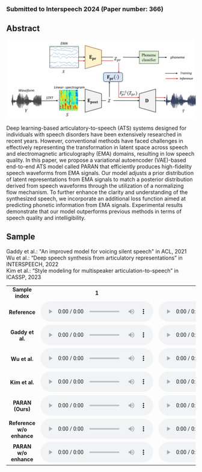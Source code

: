 ### Submitted to Interspeech 2024 (Paper number: 366)

## Abstract

<img src='demo_architecture.png'>

Deep learning-based articulatory-to-speech (ATS) systems designed for individuals with speech disorders have been extensively researched in recent years. However, conventional methods have faced challenges in effectively representing the transformation in latent space across speech and electromagnetic articulography (EMA) domains, resulting in low speech quality. In this paper, we propose a variational autoencoder (VAE)-based end-to-end ATS model called PARAN that efficiently produces high-fidelity speech waveforms from EMA signals. Our model adjusts a prior distribution of latent representations from EMA signals to match a posterior distribution derived from speech waveforms through the utilization of a normalizing flow mechanism. To further enhance the clarity and understanding of the synthesized speech, we incorporate an additional loss function aimed at predicting phonetic information from EMA signals. Experimental results demonstrate that our model outperforms previous methods in terms of speech quality and intelligibility.

## Sample

Gaddy et al.: "An improved model for voicing silent speech" in ACL, 2021 <br>
Wu et al.: “Deep speech synthesis from articulatory representations” in INTERSPEECH, 2022 <br>
Kim et al.: “Style modeling for multispeaker articulation-to-speech” in ICASSP, 2023 <br>


<table style="width: 100%; word-wrap: normal; text-align: center;" borded="1" border-collapse="collapse">
<tr>
<td style="column-width: 50\%"><strong>Sample index</strong></td>
<td style="column-width: 20\%"><strong>1</strong></td>
<td style="column-width: 20\%"><strong>2</strong></td>
<td style="column-width: 20\%"><strong>3</strong></td>
<td style="column-width: 20\%"><strong>4</strong></td>
<td style="column-width: 20\%"><strong>5</strong></td>
<td style="column-width: 20\%"><strong>6</strong></td>
<td style="column-width: 20\%"><strong>7</strong></td>
<td style="column-width: 20\%"><strong>8</strong></td>
<td style="column-width: 20\%"><strong>9</strong></td>
<td style="column-width: 20\%"><strong>10</strong></td>
<td style="column-width: 20\%"><strong>11</strong></td>
<td style="column-width: 20\%"><strong>12</strong></td>
<td style="column-width: 20\%"><strong>13</strong></td>
<td style="column-width: 20\%"><strong>14</strong></td>
<td style="column-width: 20\%"><strong>15</strong></td>
<td style="column-width: 20\%"><strong>16</strong></td>
<td style="column-width: 20\%"><strong>17</strong></td>
<td style="column-width: 20\%"><strong>18</strong></td>
<td style="column-width: 20\%"><strong>19</strong></td>
<td style="column-width: 20\%"><strong>20</strong></td>
<td style="column-width: 20\%"><strong>21</strong></td>
<td style="column-width: 20\%"><strong>22</strong></td>
<td style="column-width: 20\%"><strong>23</strong></td>
<td style="column-width: 20\%"><strong>24</strong></td>
</tr>
<tr>
<td style="column-width: 50\%"><strong>Reference</strong></td>
 <td><audio controls><source src='./demo_sample/ref/ref_F01_B04_S21_R01_N.wav'></audio></td>
<td><audio controls><source src='./demo_sample/ref/ref_F01_B06_S44_R01_N.wav'></audio></td>
<td><audio controls><source src='./demo_sample/ref/ref_F01_B07_S03_R01_F.wav'></audio></td>
<td><audio controls><source src='./demo_sample/ref/ref_F02_B01_S15_R01_F.wav'></audio></td>
<td><audio controls><source src='./demo_sample/ref/ref_F02_B03_S26_R01_N.wav'></audio></td>
<td><audio controls><source src='./demo_sample/ref/ref_F02_B10_S49_R01_N.wav'></audio></td>
<td><audio controls><source src='./demo_sample/ref/ref_F03_B01_S08_R01_N.wav'></audio></td>
<td><audio controls><source src='./demo_sample/ref/ref_F03_B06_S15_R01_F.wav'></audio></td>
<td><audio controls><source src='./demo_sample/ref/ref_F03_B07_S60_R01_N.wav'></audio></td>
<td><audio controls><source src='./demo_sample/ref/ref_F04_B02_S28_R02_N.wav'></audio></td>
<td><audio controls><source src='./demo_sample/ref/ref_F04_B02_S42_R01_F.wav'></audio></td>
<td><audio controls><source src='./demo_sample/ref/ref_F04_B09_S47_R01_N.wav'></audio></td>
<td><audio controls><source src='./demo_sample/ref/ref_M01_B03_S23_R01_N.wav'></audio></td>
<td><audio controls><source src='./demo_sample/ref/ref_M01_B06_S55_R01_N.wav'></audio></td>
<td><audio controls><source src='./demo_sample/ref/ref_M01_B08_S55_R01_F.wav'></audio></td>
<td><audio controls><source src='./demo_sample/ref/ref_M02_B01_S51_R01_N.wav'></audio></td>
<td><audio controls><source src='./demo_sample/ref/ref_M02_B10_S02_R01_N.wav'></audio></td>
<td><audio controls><source src='./demo_sample/ref/ref_M02_B11_S20_R01_N.wav'></audio></td>
<td><audio controls><source src='./demo_sample/ref/ref_M03_B02_S20_R01_N.wav'></audio></td>
<td><audio controls><source src='./demo_sample/ref/ref_M03_B04_S01_R01_F.wav'></audio></td>
<td><audio controls><source src='./demo_sample/ref/ref_M03_B10_S59_R01_N.wav'></audio></td>
<td><audio controls><source src='./demo_sample/ref/ref_M04_B03_S08_R01_N.wav'></audio></td>
<td><audio controls><source src='./demo_sample/ref/ref_M04_B03_S58_R02_N.wav'></audio></td>
<td><audio controls><source src='./demo_sample/ref/ref_M04_B10_S39_R01_F.wav'></audio></td>
</tr>
<tr>
<td style="column-width: 50\%"><strong>Gaddy et al.</strong></td>
 <td><audio controls><source src='./demo_sample/baseline/F01_B04_S21_R01_N.wav'></audio></td>
<td><audio controls><source src='./demo_sample/baseline/F01_B06_S44_R01_N.wav'></audio></td>
<td><audio controls><source src='./demo_sample/baseline/F01_B07_S03_R01_F.wav'></audio></td>
<td><audio controls><source src='./demo_sample/baseline/F02_B01_S15_R01_F.wav'></audio></td>
<td><audio controls><source src='./demo_sample/baseline/F02_B03_S26_R01_N.wav'></audio></td>
<td><audio controls><source src='./demo_sample/baseline/F02_B10_S49_R01_N.wav'></audio></td>
<td><audio controls><source src='./demo_sample/baseline/F03_B01_S08_R01_N.wav'></audio></td>
<td><audio controls><source src='./demo_sample/baseline/F03_B06_S15_R01_F.wav'></audio></td>
<td><audio controls><source src='./demo_sample/baseline/F03_B07_S60_R01_N.wav'></audio></td>
<td><audio controls><source src='./demo_sample/baseline/F04_B02_S28_R02_N.wav'></audio></td>
<td><audio controls><source src='./demo_sample/baseline/F04_B02_S42_R01_F.wav'></audio></td>
<td><audio controls><source src='./demo_sample/baseline/F04_B09_S47_R01_N.wav'></audio></td>
<td><audio controls><source src='./demo_sample/baseline/M01_B03_S23_R01_N.wav'></audio></td>
<td><audio controls><source src='./demo_sample/baseline/M01_B06_S55_R01_N.wav'></audio></td>
<td><audio controls><source src='./demo_sample/baseline/M01_B08_S55_R01_F.wav'></audio></td>
<td><audio controls><source src='./demo_sample/baseline/M02_B01_S51_R01_N.wav'></audio></td>
<td><audio controls><source src='./demo_sample/baseline/M02_B10_S02_R01_N.wav'></audio></td>
<td><audio controls><source src='./demo_sample/baseline/M02_B11_S20_R01_N.wav'></audio></td>
<td><audio controls><source src='./demo_sample/baseline/M03_B02_S20_R01_N.wav'></audio></td>
<td><audio controls><source src='./demo_sample/baseline/M03_B04_S01_R01_F.wav'></audio></td>
<td><audio controls><source src='./demo_sample/baseline/M03_B10_S59_R01_N.wav'></audio></td>
<td><audio controls><source src='./demo_sample/baseline/M04_B03_S08_R01_N.wav'></audio></td>
<td><audio controls><source src='./demo_sample/baseline/M04_B03_S58_R02_N.wav'></audio></td>
<td><audio controls><source src='./demo_sample/baseline/M04_B10_S39_R01_F.wav'></audio></td>
</tr>
<tr>
<td style="column-width: 50\%"><strong>Wu et al.</strong></td>
<td><audio controls><source src='./demo_sample/deep/F01_B04_S21_R01_N.wav'></audio></td>
<td><audio controls><source src='./demo_sample/deep/F01_B06_S44_R01_N.wav'></audio></td>
<td><audio controls><source src='./demo_sample/deep/F01_B07_S03_R01_F.wav'></audio></td>
<td><audio controls><source src='./demo_sample/deep/F02_B01_S15_R01_F.wav'></audio></td>
<td><audio controls><source src='./demo_sample/deep/F02_B03_S26_R01_N.wav'></audio></td>
<td><audio controls><source src='./demo_sample/deep/F02_B10_S49_R01_N.wav'></audio></td>
<td><audio controls><source src='./demo_sample/deep/F03_B01_S08_R01_N.wav'></audio></td>
<td><audio controls><source src='./demo_sample/deep/F03_B06_S15_R01_F.wav'></audio></td>
<td><audio controls><source src='./demo_sample/deep/F03_B07_S60_R01_N.wav'></audio></td>
<td><audio controls><source src='./demo_sample/deep/F04_B02_S28_R02_N.wav'></audio></td>
<td><audio controls><source src='./demo_sample/deep/F04_B02_S42_R01_F.wav'></audio></td>
<td><audio controls><source src='./demo_sample/deep/F04_B09_S47_R01_N.wav'></audio></td>
<td><audio controls><source src='./demo_sample/deep/M01_B03_S23_R01_N.wav'></audio></td>
<td><audio controls><source src='./demo_sample/deep/M01_B06_S55_R01_N.wav'></audio></td>
<td><audio controls><source src='./demo_sample/deep/M01_B08_S55_R01_F.wav'></audio></td>
<td><audio controls><source src='./demo_sample/deep/M02_B01_S51_R01_N.wav'></audio></td>
<td><audio controls><source src='./demo_sample/deep/M02_B10_S02_R01_N.wav'></audio></td>
<td><audio controls><source src='./demo_sample/deep/M02_B11_S20_R01_N.wav'></audio></td>
<td><audio controls><source src='./demo_sample/deep/M03_B02_S20_R01_N.wav'></audio></td>
<td><audio controls><source src='./demo_sample/deep/M03_B04_S01_R01_F.wav'></audio></td>
<td><audio controls><source src='./demo_sample/deep/M03_B10_S59_R01_N.wav'></audio></td>
<td><audio controls><source src='./demo_sample/deep/M04_B03_S08_R01_N.wav'></audio></td>
<td><audio controls><source src='./demo_sample/deep/M04_B03_S58_R02_N.wav'></audio></td>
<td><audio controls><source src='./demo_sample/deep/M04_B10_S39_R01_F.wav'></audio></td>
<tr>
<td style="column-width: 50\%"><strong>Kim et al.</strong></td>
 <td><audio controls><source src='./demo_sample/msota/F01_B04_S21_R01_N.wav'></audio></td>
<td><audio controls><source src='./demo_sample/msota/F01_B06_S44_R01_N.wav'></audio></td>
<td><audio controls><source src='./demo_sample/msota/F01_B07_S03_R01_F.wav'></audio></td>
<td><audio controls><source src='./demo_sample/msota/F02_B01_S15_R01_F.wav'></audio></td>
<td><audio controls><source src='./demo_sample/msota/F02_B03_S26_R01_N.wav'></audio></td>
<td><audio controls><source src='./demo_sample/msota/F02_B10_S49_R01_N.wav'></audio></td>
<td><audio controls><source src='./demo_sample/msota/F03_B01_S08_R01_N.wav'></audio></td>
<td><audio controls><source src='./demo_sample/msota/F03_B06_S15_R01_F.wav'></audio></td>
<td><audio controls><source src='./demo_sample/msota/F03_B07_S60_R01_N.wav'></audio></td>
<td><audio controls><source src='./demo_sample/msota/F04_B02_S28_R02_N.wav'></audio></td>
<td><audio controls><source src='./demo_sample/msota/F04_B02_S42_R01_F.wav'></audio></td>
<td><audio controls><source src='./demo_sample/msota/F04_B09_S47_R01_N.wav'></audio></td>
<td><audio controls><source src='./demo_sample/msota/M01_B03_S23_R01_N.wav'></audio></td>
<td><audio controls><source src='./demo_sample/msota/M01_B06_S55_R01_N.wav'></audio></td>
<td><audio controls><source src='./demo_sample/msota/M01_B08_S55_R01_F.wav'></audio></td>
<td><audio controls><source src='./demo_sample/msota/M02_B01_S51_R01_N.wav'></audio></td>
<td><audio controls><source src='./demo_sample/msota/M02_B10_S02_R01_N.wav'></audio></td>
<td><audio controls><source src='./demo_sample/msota/M02_B11_S20_R01_N.wav'></audio></td>
<td><audio controls><source src='./demo_sample/msota/M03_B02_S20_R01_N.wav'></audio></td>
<td><audio controls><source src='./demo_sample/msota/M03_B04_S01_R01_F.wav'></audio></td>
<td><audio controls><source src='./demo_sample/msota/M03_B10_S59_R01_N.wav'></audio></td>
<td><audio controls><source src='./demo_sample/msota/M04_B03_S08_R01_N.wav'></audio></td>
<td><audio controls><source src='./demo_sample/msota/M04_B03_S58_R02_N.wav'></audio></td>
<td><audio controls><source src='./demo_sample/msota/M04_B10_S39_R01_F.wav'></audio></td>
</tr>
<tr>
<td style="column-width: 50\%"><strong>PARAN (Ours)</strong></td>
  <td><audio controls><source src='./demo_sample/ours/F01_B04_S21_R01_N.wav'></audio></td>
<td><audio controls><source src='./demo_sample/ours/F01_B06_S44_R01_N.wav'></audio></td>
<td><audio controls><source src='./demo_sample/ours/F01_B07_S03_R01_F.wav'></audio></td>
<td><audio controls><source src='./demo_sample/ours/F02_B01_S15_R01_F.wav'></audio></td>
<td><audio controls><source src='./demo_sample/ours/F02_B03_S26_R01_N.wav'></audio></td>
<td><audio controls><source src='./demo_sample/ours/F02_B10_S49_R01_N.wav'></audio></td>
<td><audio controls><source src='./demo_sample/ours/F03_B01_S08_R01_N.wav'></audio></td>
<td><audio controls><source src='./demo_sample/ours/F03_B06_S15_R01_F.wav'></audio></td>
<td><audio controls><source src='./demo_sample/ours/F03_B07_S60_R01_N.wav'></audio></td>
<td><audio controls><source src='./demo_sample/ours/F04_B02_S28_R02_N.wav'></audio></td>
<td><audio controls><source src='./demo_sample/ours/F04_B02_S42_R01_F.wav'></audio></td>
<td><audio controls><source src='./demo_sample/ours/F04_B09_S47_R01_N.wav'></audio></td>
<td><audio controls><source src='./demo_sample/ours/M01_B03_S23_R01_N.wav'></audio></td>
<td><audio controls><source src='./demo_sample/ours/M01_B06_S55_R01_N.wav'></audio></td>
<td><audio controls><source src='./demo_sample/ours/M01_B08_S55_R01_F.wav'></audio></td>
<td><audio controls><source src='./demo_sample/ours/M02_B01_S51_R01_N.wav'></audio></td>
<td><audio controls><source src='./demo_sample/ours/M02_B10_S02_R01_N.wav'></audio></td>
<td><audio controls><source src='./demo_sample/ours/M02_B11_S20_R01_N.wav'></audio></td>
<td><audio controls><source src='./demo_sample/ours/M03_B02_S20_R01_N.wav'></audio></td>
<td><audio controls><source src='./demo_sample/ours/M03_B04_S01_R01_F.wav'></audio></td>
<td><audio controls><source src='./demo_sample/ours/M03_B10_S59_R01_N.wav'></audio></td>
<td><audio controls><source src='./demo_sample/ours/M04_B03_S08_R01_N.wav'></audio></td>
<td><audio controls><source src='./demo_sample/ours/M04_B03_S58_R02_N.wav'></audio></td>
<td><audio controls><source src='./demo_sample/ours/M04_B10_S39_R01_F.wav'></audio></td>
</tr>

<tr>
<td style="column-width: 50\%"><strong>Reference w/o enhance</strong></td>
<td><audio controls><source src='./demo_sample/ref_wo_enh/ref_wo_enh_F01_B04_S21_R01_N.wav'></audio></td>
<td><audio controls><source src='./demo_sample/ref_wo_enh/ref_wo_enh_F01_B06_S44_R01_N.wav'></audio></td>
<td><audio controls><source src='./demo_sample/ref_wo_enh/ref_wo_enh_F01_B07_S03_R01_F.wav'></audio></td>
<td><audio controls><source src='./demo_sample/ref_wo_enh/ref_wo_enh_F02_B01_S15_R01_F.wav'></audio></td>
<td><audio controls><source src='./demo_sample/ref_wo_enh/ref_wo_enh_F02_B03_S26_R01_N.wav'></audio></td>
<td><audio controls><source src='./demo_sample/ref_wo_enh/ref_wo_enh_F02_B10_S49_R01_N.wav'></audio></td>
<td><audio controls><source src='./demo_sample/ref_wo_enh/ref_wo_enh_F03_B01_S08_R01_N.wav'></audio></td>
<td><audio controls><source src='./demo_sample/ref_wo_enh/ref_wo_enh_F03_B06_S15_R01_F.wav'></audio></td>
<td><audio controls><source src='./demo_sample/ref_wo_enh/ref_wo_enh_F03_B07_S60_R01_N.wav'></audio></td>
<td><audio controls><source src='./demo_sample/ref_wo_enh/ref_wo_enh_F04_B02_S28_R02_N.wav'></audio></td>
<td><audio controls><source src='./demo_sample/ref_wo_enh/ref_wo_enh_F04_B02_S42_R01_F.wav'></audio></td>
<td><audio controls><source src='./demo_sample/ref_wo_enh/ref_wo_enh_F04_B09_S47_R01_N.wav'></audio></td>
<td><audio controls><source src='./demo_sample/ref_wo_enh/ref_wo_enh_M01_B03_S23_R01_N.wav'></audio></td>
<td><audio controls><source src='./demo_sample/ref_wo_enh/ref_wo_enh_M01_B06_S55_R01_N.wav'></audio></td>
<td><audio controls><source src='./demo_sample/ref_wo_enh/ref_wo_enh_M01_B08_S55_R01_F.wav'></audio></td>
<td><audio controls><source src='./demo_sample/ref_wo_enh/ref_wo_enh_M02_B01_S51_R01_N.wav'></audio></td>
<td><audio controls><source src='./demo_sample/ref_wo_enh/ref_wo_enh_M02_B10_S02_R01_N.wav'></audio></td>
<td><audio controls><source src='./demo_sample/ref_wo_enh/ref_wo_enh_M02_B11_S20_R01_N.wav'></audio></td>
<td><audio controls><source src='./demo_sample/ref_wo_enh/ref_wo_enh_M03_B02_S20_R01_N.wav'></audio></td>
<td><audio controls><source src='./demo_sample/ref_wo_enh/ref_wo_enh_M03_B04_S01_R01_F.wav'></audio></td>
<td><audio controls><source src='./demo_sample/ref_wo_enh/ref_wo_enh_M03_B10_S59_R01_N.wav'></audio></td>
<td><audio controls><source src='./demo_sample/ref_wo_enh/ref_wo_enh_M04_B03_S08_R01_N.wav'></audio></td>
<td><audio controls><source src='./demo_sample/ref_wo_enh/ref_wo_enh_M04_B03_S58_R02_N.wav'></audio></td>
<td><audio controls><source src='./demo_sample/ref_wo_enh/ref_wo_enh_M04_B10_S39_R01_F.wav'></audio></td>
</tr>
<tr>
<td style="column-width: 50\%"><strong>PARAN w/o enhance</strong></td>
<td><audio controls><source src='./demo_sample/ablation/F01_B04_S21_R01_N.wav'></audio></td>
<td><audio controls><source src='./demo_sample/ablation/F01_B06_S44_R01_N.wav'></audio></td>
<td><audio controls><source src='./demo_sample/ablation/F01_B07_S03_R01_F.wav'></audio></td>
<td><audio controls><source src='./demo_sample/ablation/F02_B01_S15_R01_F.wav'></audio></td>
<td><audio controls><source src='./demo_sample/ablation/F02_B03_S26_R01_N.wav'></audio></td>
<td><audio controls><source src='./demo_sample/ablation/F02_B10_S49_R01_N.wav'></audio></td>
<td><audio controls><source src='./demo_sample/ablation/F03_B01_S08_R01_N.wav'></audio></td>
<td><audio controls><source src='./demo_sample/ablation/F03_B06_S15_R01_F.wav'></audio></td>
<td><audio controls><source src='./demo_sample/ablation/F03_B07_S60_R01_N.wav'></audio></td>
<td><audio controls><source src='./demo_sample/ablation/F04_B02_S28_R02_N.wav'></audio></td>
<td><audio controls><source src='./demo_sample/ablation/F04_B02_S42_R01_F.wav'></audio></td>
<td><audio controls><source src='./demo_sample/ablation/F04_B09_S47_R01_N.wav'></audio></td>
<td><audio controls><source src='./demo_sample/ablation/M01_B03_S23_R01_N.wav'></audio></td>
<td><audio controls><source src='./demo_sample/ablation/M01_B06_S55_R01_N.wav'></audio></td>
<td><audio controls><source src='./demo_sample/ablation/M01_B08_S55_R01_F.wav'></audio></td>
<td><audio controls><source src='./demo_sample/ablation/M02_B01_S51_R01_N.wav'></audio></td>
<td><audio controls><source src='./demo_sample/ablation/M02_B10_S02_R01_N.wav'></audio></td>
<td><audio controls><source src='./demo_sample/ablation/M02_B11_S20_R01_N.wav'></audio></td>
<td><audio controls><source src='./demo_sample/ablation/M03_B02_S20_R01_N.wav'></audio></td>
<td><audio controls><source src='./demo_sample/ablation/M03_B04_S01_R01_F.wav'></audio></td>
<td><audio controls><source src='./demo_sample/ablation/M03_B10_S59_R01_N.wav'></audio></td>
<td><audio controls><source src='./demo_sample/ablation/M04_B03_S08_R01_N.wav'></audio></td>
<td><audio controls><source src='./demo_sample/ablation/M04_B03_S58_R02_N.wav'></audio></td>
<td><audio controls><source src='./demo_sample/ablation/M04_B10_S39_R01_F.wav'></audio></td>
</tr>
